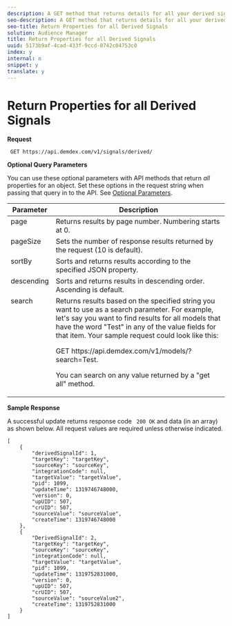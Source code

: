 ```yaml
---
description: A GET method that returns details for all your derived signals.
seo-description: A GET method that returns details for all your derived signals.
seo-title: Return Properties for all Derived Signals
solution: Audience Manager
title: Return Properties for all Derived Signals
uuid: 5173b9af-4cad-433f-9ccd-0742c04753c0
index: y
internal: n
snippet: y
translate: y
---
```


# Return Properties for all Derived Signals


<a id="section_8D11215FA5324329A26BECCC7C3A1A9A"></a>

**Request** 

` GET https://api.demdex.com/v1/signals/derived/` 

**Optional Query Parameters** 

You can use these optional parameters with API methods that return *all* properties for an object. Set these options in the request string when passing that query in to the API. See [ Optional Parameters](../../../c_api/c_rest_api_main/c_rest_api_overview/c_rest_api_optional.md#concept_BB1E73AE736F4F54830E6CAF28089608). 

<table id="table_B05A8EE22C9A4C72B84A8479E1AB7D0A">
 <thead>
  <tr>
   <th colname="col1" class="entry"> Parameter </th>
   <th colname="col2" class="entry"> Description </th>
  </tr>
 </thead>
 <tbody>
  <tr valign="top">
   <td colname="col1"><span class="codeph"> page</span></td>
   <td colname="col2"> Returns results by page number. Numbering starts at 0. </td>
  </tr>
  <tr valign="top">
   <td colname="col1"><span class="codeph"> pageSize</span></td>
   <td colname="col2"> Sets the number of response results returned by the request (10 is default). </td>
  </tr>
  <tr valign="top">
   <td colname="col1"><span class="codeph"> sortBy</span></td>
   <td colname="col2"> Sorts and returns results according to the specified JSON property. </td>
  </tr>
  <tr valign="top">
   <td colname="col1"><span class="codeph"> descending</span></td>
   <td colname="col2"> Sorts and returns results in descending order. Ascending is default. </td>
  </tr>
  <tr valign="top">
   <td colname="col1"><span class="codeph"> search</span></td>
   <td colname="col2">Returns results based on the specified string you want to use as a search parameter. For example, let's say you want to find results for all models that have the word "Test" in any of the value fields for that item. Your sample request could look like this: <p><span class="codeph"> GET https://api.demdex.com/v1/models/?search=Test</span>. </p><p>You can search on any value returned by a "get all" method. </p></td>
  </tr>
 </tbody>
</table>

**Sample Response** 

A successful update returns response code ` 200 OK` and data (in an array) as shown below. All request values are required unless otherwise indicated. 
```
[
    {
        "derivedSignalId": 1,
        "targetKey": "targetKey",
        "sourceKey": "sourceKey",
        "integrationCode": null,
        "targetValue": "targetValue",
        "pid": 1099,
        "updateTime": 1319746748000,
        "version": 0,
        "upUID": 507,
        "crUID": 507,
        "sourceValue": "sourceValue",
        "createTime": 1319746748000
    },
    {
        "DerivedSignalId": 2,
        "targetKey": "targetKey",
        "sourceKey": "sourceKey",
        "integrationCode": null,
        "targetValue": "targetValue",
        "pid": 1099,
        "updateTime": 1319752831000,
        "version": 0,
        "upUID": 507,
        "crUID": 507,
        "sourceValue": "sourceValue2",
        "createTime": 1319752831000
    }
]
```

